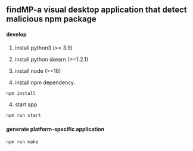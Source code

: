 ## findMP-a visual desktop application that detect malicious npm package

#### develop

1. install python3 (>= 3.9)

2. install python skearn (>=1.2.1)

3. install node (>=16)

4. install npm dependency. 

```bash
npm install
```

4. start app 

```bash
npm run start
```

#### generate platform-specific application

```bash
npm run make
```